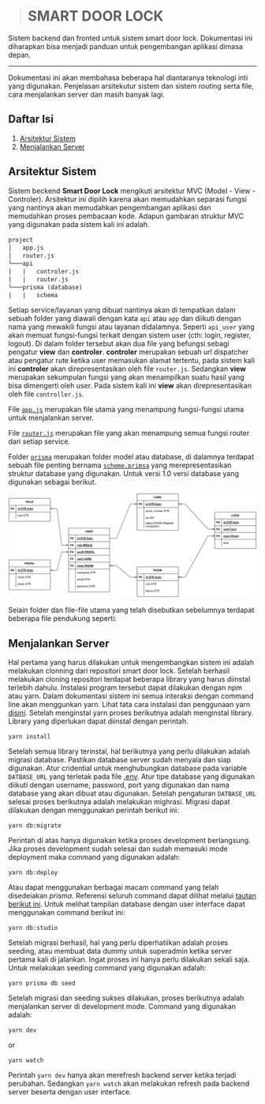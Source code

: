 > # SMART DOOR LOCK

Sistem backend dan fronted untuk sistem smart door lock. Dokumentasi ini diharapkan bisa menjadi panduan untuk pengembangan aplikasi dimasa depan.

---

Dokumentasi ini akan membahasa beberapa hal diantaranya teknologi inti yang digunakan. Penjelasan arsitekutur sistem dan sistem routing serta file, cara menjalankan server dan masih banyak lagi.

## Daftar Isi

1. [Arsitektur Sistem](#arsitektur-sistem)
2. [Menjalankan Server](#menjalankan-server)

## Arsitektur Sistem

Sistem beckend **Smart Door Lock** mengikuti arsitektur MVC (Model - View - Controler). Arsitektur ini dipilih karena akan memudahkan separasi fungsi yang nantinya akan memudahkan pengembangan aplikasi dan memudahkan proses pembacaan kode. Adapun gambaran struktur MVC yang digunakan pada sistem kali ini adalah.

```
project
│   app.js
│   router.js
└───api
|   |   controler.js
|   |   router.js
└───prisma (database)
|   |   schema
```

Setiap service/layanan yang dibuat nantinya akan di tempatkan dalam sebuah folder yang diawali dengan kata `api` atau `app` dan diikuti dengan nama yang mewakili fungsi atau layanan didalamnya. Seperti `api_user` yang akan memuat fungsi-fungsi terkait dengan sistem user (cth: login, register, logout). Di dalam folder tersebut akan dua file yang befungsi sebagi pengatur **view** dan **controler**. **controler** merupakan sebuah url dispatcher atau pengatur rute ketika user memasukan alamat tertentu, pada sistem kali ini **controler** akan direpresentasikan oleh file `router.js`. Sedangkan **view** merupakan sekumpulan fungsi yang akan menampilkan suatu hasil yang bisa dimengerti oleh user. Pada sistem kali ini **view** akan direpresentasikan oleh file `controller.js`.

File [`app.js`](app.js) merupakan file utama yang menampung fungsi-fungsi utama untuk menjalankan server.

File [`router.js`](router.js) merupakan file yang akan menampung semua fungsi router dari setiap service.

Folder [`prisma`](prisma) merupakan folder model atau database, di dalamnya terdapat sebuah file penting bernama [`scheme.primsa`](prisma/schema.prisma) yang merepresentasikan struktur database yang digunakan. Untuk versi 1.0 versi database yang digunakan sebagai berikut.

![struktur database](doc/Smart%20Door%20AIO.png)

Selain folder dan file-file utama yang telah disebutkan sebelumnya terdapat beberapa file pendukung seperti:

## Menjalankan Server

Hal pertama yang harus dilakukan untuk mengembangkan sistem ini adalah melakukan clonning dari repositori smart door lock. Setelah berhasil melakukan cloning repositori terdapat beberapa library yang harus diinstal terlebih dahulu. Instalasi program tersebut dapat dilakukan dengan npm atau yarn. Dalam dokumentasi sistem ini semua interaksi dengan command line akan menggunkan yarn. Lihat tata cara instalasi dan penggunaan yarn [disini](https://classic.yarnpkg.com/lang/en/docs/install/#windows-stable). Setelah menginstal yarn proses berikutnya adalah menginstal library. Library yang diperlukan dapat diinstal dengan perintah.

```shell
yarn install
```

Setelah semua library terinstal, hal berikutnya yang perlu dilakukan adalah migrasi database. Pastikan database server sudah menyala dan siap digunakan. Atur cridential untuk menghubungkan database pada variable `DATBASE_URL` yang terletak pada file [.env](.env). Atur tipe database yang digunakan diikuti dengan username, password, port yang digunakan dan nama database yang akan dibuat atau digunakan. Setelah pengaturan `DATBASE_URL` selesai proses berikutnya adalah melakukan mighrasi. Migrasi dapat dilakukan dengan menggunakan perintah berikut ini:

```shell
yarn db:migrate
```

Perintah di atas hanya digunakan ketika proses development berlangsung. Jika proses development sudah selesai dan sudah memasuki mode deployment maka command yang digunakan adalah:

```shell
yarn db:deploy
```

Atau dapat menggunakan berbagai macam command yang telah disedeiakan _prisma_. Referensi seluruh command dapat dilihat melalui [tautan berikut ini](https://www.prisma.io/docs/reference/api-reference/command-reference). Untuk melihat tampilan database dengan user interface dapat menggunakan command berikut ini:

```shell
yarn db:studio
```

Setelah migrasi berhasil, hal yang perlu diperhatiikan adalah proses seeding, atau membuat data dummy untuk superadmin ketika server pertama kali di jalankan. Ingat proses ini hanya perlu dilakukan sekali saja. Untuk melakukan seeding command yang digunakan adalah:

```shell
yarn prisma db seed
```

Setelah migrasi dan seeding sukses dilakukan, proses berikutnya adalah menjalankan server di development mode. Command yang digunakan adalah:

```shell
yarn dev
```

or

```shell
yarn watch
```

Perintah `yarn dev` hanya akan merefresh backend server ketika terjadi perubahan. Sedangkan `yarn watch` akan melakukan refresh pada backend server beserta dengan user interface.
